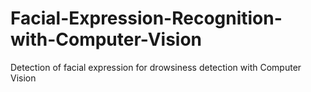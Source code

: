 # Facial-Expression-Recognition-with-Computer-Vision
Detection of facial expression for drowsiness detection with Computer Vision
